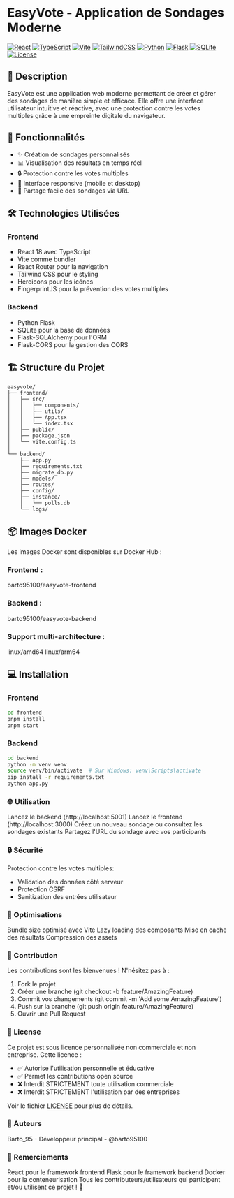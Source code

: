# EasyVote - Application de Sondages Moderne

[![React](https://img.shields.io/badge/React-18.3.1-blue?logo=react)](https://reactjs.org/)
[![TypeScript](https://img.shields.io/badge/TypeScript-4.9.5-blue?logo=typescript)](https://www.typescriptlang.org/)
[![Vite](https://img.shields.io/badge/Vite-5.0.0-646CFF?logo=vite)](https://vitejs.dev/)
[![TailwindCSS](https://img.shields.io/badge/Tailwind-3.4.15-38B2AC?logo=tailwind-css)](https://tailwindcss.com/)
[![Python](https://img.shields.io/badge/Python-3.9+-yellow?logo=python)](https://www.python.org/)
[![Flask](https://img.shields.io/badge/Flask-2.0+-green?logo=flask)](https://flask.palletsprojects.com/)
[![SQLite](https://img.shields.io/badge/SQLite-3-blue?logo=sqlite)](https://www.sqlite.org/)
[![License](https://img.shields.io/badge/License-Non%20Commercial-red.svg)](LICENSE)

## 📝 Description
EasyVote est une application web moderne permettant de créer et gérer des sondages de manière simple et efficace. Elle offre une interface utilisateur intuitive et réactive, avec une protection contre les votes multiples grâce à une empreinte digitale du navigateur.

## 🚀 Fonctionnalités
- ✨ Création de sondages personnalisés
- 📊 Visualisation des résultats en temps réel
- 🔒 Protection contre les votes multiples
- 📱 Interface responsive (mobile et desktop)
- 🔗 Partage facile des sondages via URL

## 🛠 Technologies Utilisées
### Frontend
- React 18 avec TypeScript
- Vite comme bundler
- React Router pour la navigation
- Tailwind CSS pour le styling
- Heroicons pour les icônes
- FingerprintJS pour la prévention des votes multiples

### Backend
- Python Flask
- SQLite pour la base de données
- Flask-SQLAlchemy pour l'ORM
- Flask-CORS pour la gestion des CORS

## 🏗 Structure du Projet
```
easyvote/
├── frontend/
│   ├── src/
│   │   ├── components/
│   │   ├── utils/
│   │   ├── App.tsx
│   │   └── index.tsx
│   ├── public/
│   ├── package.json
│   └── vite.config.ts
│
└── backend/
    ├── app.py
    ├── requirements.txt
    ├── migrate_db.py
    ├── models/
    ├── routes/
    ├── config/
    ├── instance/
    │   └── polls.db
    └── logs/
```
## 📦 Images Docker
Les images Docker sont disponibles sur Docker Hub :

### Frontend : 
barto95100/easyvote-frontend
### Backend : 
barto95100/easyvote-backend
### Support multi-architecture :
linux/amd64
linux/arm64

## 💻 Installation

### Frontend
```bash
cd frontend
pnpm install
pnpm start
```
### Backend
```bash
cd backend
python -m venv venv
source venv/bin/activate  # Sur Windows: venv\Scripts\activate
pip install -r requirements.txt
python app.py
```

### 🌐 Utilisation

Lancez le backend (http://localhost:5001)
Lancez le frontend (http://localhost:3000)
Créez un nouveau sondage ou consultez les sondages existants
Partagez l'URL du sondage avec vos participants

### 🔒 Sécurité

Protection contre les votes multiples:

* Validation des données côté serveur
* Protection CSRF
* Sanitization des entrées utilisateur

### 🎯 Optimisations

Bundle size optimisé avec Vite
Lazy loading des composants
Mise en cache des résultats
Compression des assets

### 🤝 Contribution

Les contributions sont les bienvenues ! N'hésitez pas à :

1. Fork le projet
2. Créer une branche (git checkout -b feature/AmazingFeature)
3. Commit vos changements (git commit -m 'Add some AmazingFeature')
4. Push sur la branche (git push origin feature/AmazingFeature)
5. Ouvrir une Pull Request

### 📝 License

Ce projet est sous licence personnalisée non commerciale et non entreprise. Cette licence :
- ✅ Autorise l'utilisation personnelle et éducative
- ✅ Permet les contributions open source
- ❌ Interdit STRICTEMENT toute utilisation commerciale
- ❌ Interdit STRICTEMENT l'utilisation par des entreprises

Voir le fichier [LICENSE](LICENSE) pour plus de détails.

### 👥 Auteurs
Barto_95 - Développeur principal - @barto95100

### 🙏 Remerciements
React pour le framework frontend
Flask pour le framework backend
Docker pour la conteneurisation
Tous les contributeurs/utilisateurs qui participent et/ou utilisent ce projet ! 🤗